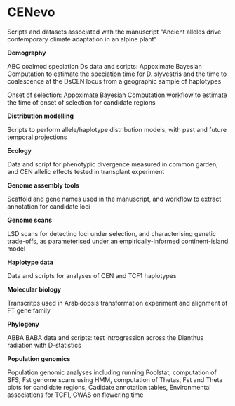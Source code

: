 # CENevo
Scripts and datasets associated with the manuscript "Ancient alleles drive contemporary climate adaptation in an alpine plant"

**Demography**

ABC coalmod speciation Ds data and scripts: Appoximate Bayesian Computation to estimate the speciation time for D. slyvestris and the time to coalescence at the DsCEN locus from a geographic sample of haplotypes

Onset of selection: Appoximate Bayesian Computation workflow to estimate the time of onset of selection for candidate regions

**Distribution modelling**

Scripts to perform allele/haplotype distribution models, with past and future temporal projections

**Ecology**

Data and script for phenotypic divergence measured in common garden, and CEN allelic effects tested in transplant experiment

**Genome assembly tools**

Scaffold and gene names used in the manuscript, and workflow to extract annotation for candidate loci

**Genome scans**

LSD scans for detecting loci under selection, and characterising genetic trade-offs, as parameterised under an empirically-informed continent-island model

**Haplotype data**

Data and scripts for analyses of CEN and TCF1 haplotypes

**Molecular biology**

Transcritps used in Arabidopsis transformation experiment and alignment of FT gene family

**Phylogeny**

ABBA BABA data and scripts: test introgression across the Dianthus radiation with D-statistics

**Population genomics**

Population genomic analyses including running Poolstat, computation of SFS, Fst genome scans using HMM, computation of Thetas, Fst and Theta plots for candidate regions, Cadidate annotation tables, Environmental associations for TCF1, GWAS on flowering time
